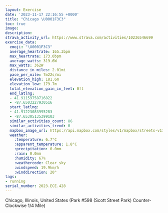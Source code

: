 ```yaml
---
layout: Exercise
date: '2023-11-17 22:16:55 +0000'
title: "Chicago \U0001F3C3"
toc: true
image:
description:
strava_activity_url: https://www.strava.com/activities/10236546699
exercise_data:
  emoji: "\U0001F3C3"
  average_heartrate: 165.3bpm
  max_heartrate: 173.0bpm
  average_watts: 319.6W
  max_watts: 362W
  distance_in_miles: 2.01mi
  pace_per_mile: 7m22s/mi
  elevation_high: 181.6m
  elevation_low: 179.7m
  total_elevation_gain_in_feet: 0ft
  end_latlng:
  - 41.91159758716822
  - -87.6503227930516
  start_latlng:
  - 41.91223083995283
  - -87.65305135399103
  similar_activities_count: 86
  similar_activities_trend: 0
  mapbox_image_url: https://api.mapbox.com/styles/v1/mapbox/streets-v11/static/path-5+787af2-1.0(k%7Bx~Fdl~uOAmACYOg%40AKh%40%7B%40zAuBDg%40H%5D%3F_B%40ILO%3FuHCqBEiBDaAHGLAFOGq%40CeADsA%3Fm%40Ck%40DmALSl%40%5DRCj%40%3FNHDP%40d%40AbDFz%40JVPNLBr%40Ar%40ORQLUCgDAYCOMSKKSIS%3Fm%40Bc%40FQLEHKZ%3FfCBx%40HRTTPJH%3FdAEREROLSBI%40e%40CwBEe%40GYMQKGUEy%40Bc%40FQPGLGb%40%40nBD~%40FTPRTHvAENELMHKHYEsDEUOWEGKCWCsAFKBGFQ%5ECN%3FLBl%40AfABr%40DPLRRNPBfAETGPMLSBQ%40%5BEqCCYKQQQUGi%40EeA%3F%5DIOI%5BFu%40EWDG%40ONSFEF%3FNHnCA~AHfACnBBtAArAFpK),pin-s-s+e5b22e(-87.65139,41.91174),pin-s-f+89ae00(-87.64879,41.91098999999998)/auto/800x800?access_token=pk.eyJ1Ijoiam9zaGJlY2ttYW4iLCJhIjoiY205eWR2aDd1MWZ6djJrbXc4a3M0bWZleiJ9.XiG9OWkNcZk2QzjJbxLB4A
  weather:
    :temperature: 6.7°C
    :apparent_temperature: 1.8°C
    :precipitation: 0.0mm
    :rain: 0.0mm
    :humidity: 67%
    :weathercode: Clear sky
    :windspeed: 19.9km/h
    :winddirection: 20°
tags:
- running
serial_number: 2023.ECE.428
---
```

Chicago, Illinois, United States (Park #598 (Scott Street Park) Counter-Clockwise 1/4 Mile)
